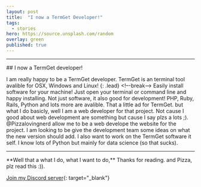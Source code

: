 ```yaml
---
layout: post
title:  "I now a TermGet Developer!"
tags:
  - stories
hero: https://source.unsplash.com/random
overlay: green
published: true
---
```

<hr>
## I now a TermGet developer!


I am really happy to be a TermGet developer. TermGet is an terminal tool avalible for OSX, Windows and Linux!
{: .lead}
<!–-break-–>
Easily install
software for your machine! Just open your terminal or command line and happy installing. Not just software, it also good for
development! PHP, Ruby, Rails, Python and lots more are avalible. That a little ad for TermGet. but what I do basicly, well I
am a web developer for that project. Not cause I good about web development are something but cause I say plzs a lots ;). 
@Pizzalovingnerd allow me to be a web develope the website for the project. I am looking to be give the development team some
ideas on what the new version should add. I also want to work on the TermGet software it self. I know lots of Python but mainly for data science (so that sucks). 


<hr>
**Well that a what I do, what I want to do,**
Thanks for reading. and Pizza, plz read this :)).

[Join my Discord server](https://discord.gg/BYT93CY){: target="_blank"}
